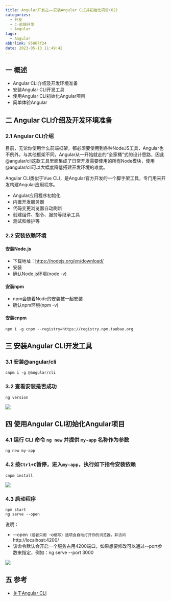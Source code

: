 ```yaml
---
title: Angular开发之——安装Angular CLI并初始化项目(02)
categories:
  - 开发
  - C-前端开发
  - Angular
tags:
  - Angular
abbrlink: 95067f24
date: 2023-05-13 11:49:42
---
```

## 一 概述

* Angular CLI介绍及开发环境准备
* 安装Angular CLI开发工具
* 使用Angular CLI初始化Angular项目
* 简单体验Angular

<!--more-->

## 二  Angular CLI介绍及开发环境准备

### 2.1 Angular CLI介绍

目前，无论你使用什么前端框架，都必须要使用到各种NodeJS工具，Angular也不例外。与其他框架不同，Angular从一开始就走的“全家桶”式的设计思路，因此@angular/cli这款工具里面集成了日常开发需要使用的所有Node模块，使用@angular/cli可以大幅度降低搭建开发环境的难度。

Angular CLI类似于Vue CLI，是Angular官方开发的一个脚手架工具，专门用来开发构建Angular应用程序。

* Angular应用程序初始化
* 内置开发服务器
* 代码变更浏览器自动刷新
* 创建组件、指令、服务等继承工具
* 测试和维护等

### 2.2 安装依赖环境

#### 安装Node.js

* 下载地址：https://nodejs.org/en/download/
* 安装
* 确认Node.js环境(node -v)

#### 安装npm

* npm会随着Node的安装被一起安装
* 确认npm环境(npm -v)

#### 安装cnpm

```
npm i -g cnpm --registry=https://registry.npm.taobao.org
```

## 三 安装Angular CLI开发工具

### 3.1 安装@angular/cli

```
cnpm i -g @angular/cli
```

### 3.2 查看安装是否成功

```
ng version
```

![][1]

## 四 使用Angular CLI初始化Angular项目

### 4.1 运行 CLI 命令 `ng new` 并提供 `my-app` 名称作为参数

```
ng new my-app
```

### 4.2 按`Ctrl+C`暂停，进入`my-app`，执行如下指令安装依赖

```
cnpm install
```

![][2]

### 4.3 启动程序

```
npm start
ng serve --open
```

说明：

* --open`（或者只用 `-o` 缩写）选项会自动打开你的浏览器，并访问 `http://localhost:4200/
* 该命令默认会开启一个服务占用4200端口，如果想要修改可以通过--port参数来指定，例如：ng serve --port 3000

![][3]

## 五 参考

* [关于Angular CLI](https://angular.cn/guide/setup-local)


[1]:https://cdn.jsdelivr.net/gh/PGzxc/CDN/blog-angular/angular-02-ng-version.png
[2]:https://cdn.jsdelivr.net/gh/PGzxc/CDN/blog-angular/angular-02-ng-myapp.png
[3]:https://cdn.jsdelivr.net/gh/PGzxc/CDN/blog-angular/angular-02-ng-serve-view.png
